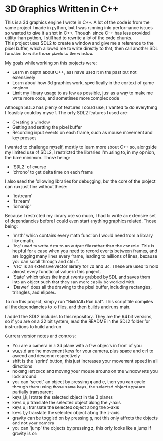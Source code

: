 # 3D Graphics Written in C++
This is a 3d graphics engine I wrote in C++. A lot of the code is from the same project I made in python, but I was running into performance issues so wanted to give it a shot in C++. Though, since C++ has less provided utility than python, I still had to rewrite a lot of the code chunks.<br>
This project uses SDL2 to create a window and give me a reference to the pixel buffer, which allowed me to write directly to that, then call another SDL function to write those pixels to the window. <br>

My goals while working on this projects were:
- Learn in depth about C++, as I have used it in the past but not extensively
- Learn about how 3d graphics work, specifically in the context of game engines
- Limit my library usage to as few as possible, just as a way to make me write more code, and sometimes more complex code

Although SDL2 has plenty of features I could use, I wanted to do everything I feasibly could by myself. The only SDL2 features I used are:
- Creating a window
- Getting and setting the pixel buffer
- Recording input events on each frame, such as mouse movement and key presses

I wanted to challenge myself, mostly to learn more about C++ so, alongside my limited use of SDL2, I restricted the libraries I'm using to, in my opinion, the bare minimum. Those being:
- 'SDL2' of course
- 'chrono' to get delta time on each frame

I also used the following libraries for debugging, but the core of the project can run just fine without these:
- 'iostream'
- 'fstream'
- 'iomanip'

Because I restricted my library use so much, I had to write an extensive set of dependancies before I could even start anything graphics related. Those being:
- 'math' which contains every math function I would need from a library like cmath.
- 'log' used to write data to an output file rather than the console. This is helpful for a case when you need to record events between frames, and are logging many lines every frame, leading to millions of lines, because you can scroll through and ctrl+f.
- 'Vec' is an extensive vector library for 2d and 3d. These are used to hold almost every functional value in this project.
- 'State' which takes the input events grabbed by SDL and saves them into an object such that they can more easily be worked with.
- 'Drawer' does all the drawing to the pixel buffer, including rectangles, triangles, and elipses.

To run this project, simply run "BuildAll+Run.bat". This script file compiles all the dependancies to .o files, and then builds and runs main.

I added the SDL2 includes to this repository. They are the 64 bit versions, so if you are on a 32 bit system, read the README in the SDL2 folder for instructions to build and run

Current version notes and controls:
- You are a camera in a 3d plane with a few objects in front of you
- w,a,s,d are the movement keys for your camera, plus space and ctrl to ascend and descend respectively
- shift is the 'sprint' button, this just increases your movement speed in all directions
- holding left click and moving your mouse around on the window lets you look around
- you can 'select' an object by pressing q and e, then you can cycle through them using those same keys, the selected object appears partially transparent
- keys j,k,l rotate the selected object in the 3 planes
- keys o,p translate the selected object along the y-axis
- keys u,i translate the selected object along the x-axis
- keys t,y translate the selected object along the z-axis
- gravity can be toggled on by pressing g, not this only affects the objects and not your camera
- you can 'jump' the objects by pressing z, this only looks like a jump if gravity is on